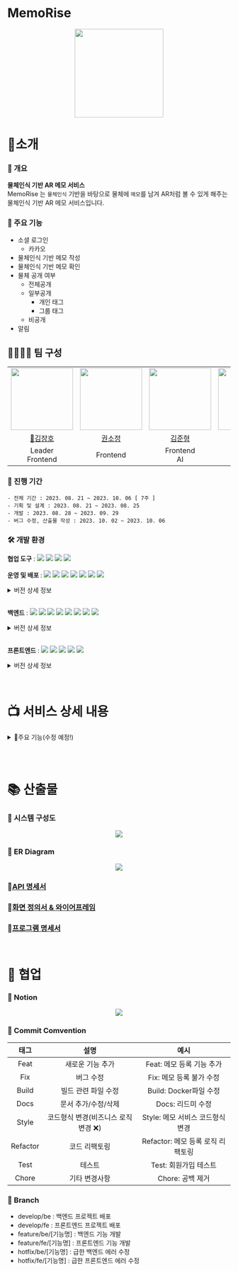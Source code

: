 # MemoRise

<p align="center">
<img src="https://github.com/Semibro/TIL/assets/71372469/a38ba54b-a8f7-4f58-9f28-56c83ab05b8f" height="200px" width="200px" />
</p>

# 📌소개

### 📃 개요

<b> 물체인식 기반 AR 메모 서비스 </b><br>
MemoRise 는 `물체인식` 기반을 바탕으로 물체에 `메모`를 남겨 AR처럼 볼 수 있게 해주는 물체인식 기반 AR 메모 서비스입니다.

### 📑 주요 기능

- 소셜 로그인
  - 카카오
- 물체인식 기반 메모 작성
- 물체인식 기반 메모 확인
- 물체 공개 여부
  - 전체공개
  - 일부공개
    - 개인 태그
    - 그룹 태그
  - 비공개
- 알림

## 👨‍👨‍👧‍👧 팀 구성

<table>
  <tr>
        <td height="140px" align="center"> <img src="https://github.com/Semibro/TIL/assets/71372469/03cb29f5-31e0-4c7e-b5d2-d27b4871033b" height="140px" width="140px" /> </td>
        <td height="140px" align="center">  <img src="https://github.com/Semibro/TIL/assets/71372469/fba440d3-7680-4e85-a4c1-3eea67f3d146" height="140px" width="140px" /> </td>
        <td height="140px" align="center">  <img src="https://github.com/Semibro/TIL/assets/71372469/6c405aee-52c0-4192-9a04-42fb6e75eee8" height="140px" width="140px" /> </td>
        <td height="140px" align="center">  <img src="https://github.com/Semibro/TIL/assets/71372469/44aec5fe-33ee-42e8-b67c-dd1460a09474" height="140px" width="140px" /> </td>
        <td height="140px" align="center"> <img src="https://github.com/Semibro/TIL/assets/71372469/2be89b23-0c0c-4c64-a1ab-f8d367741852" height="140px" width="140px" /> </td>
        <td height="140px" align="center">  <img src="https://github.com/Semibro/TIL/assets/71372469/0e52f792-e2b8-4fc4-8617-3b05728f8e3b" height="140px" width="140px" /> </td>
    </tr>
    <tr>
        <td align="center"> <a href="https://github.com/KJH0406"> 👑김장호 </a></td>
        <td align="center"> <a href="https://github.com/nachocatee"> 권소정 </a></td>
        <td align="center"> <a href="https://github.com/suyeonsu"> 김준형 </a> </td>
        <td align="center"> <a href="https://github.com/Semibro"> 김수연 </a> </td>
        <td align="center"> <a href="https://github.com/elle6044"> 이준용 </a></td>
        <td align="center"> <a href="https://github.com/Fizioo0102"> 최경인 </a></td>
    </tr>
    <tr>
        <td align="center">Leader <br/>Frontend </td>
        <td align="center">Frontend </td>
        <td align="center">Frontend <br/>AI </td>
        <td align="center">Backend </td>
        <td align="center">Backend <br/>AI  </td>
        <td align="center">Backend <br/>Infra  </td>
    </tr>
</table>

### 📅 진행 기간

```
- 전체 기간 : 2023. 08. 21 ~ 2023. 10. 06 [ 7주 ]
- 기획 및 설계 : 2023. 08. 21 ~ 2023. 08. 25
- 개발 : 2023. 08. 28 ~ 2023. 09. 29
- 버그 수정, 산출물 작성 : 2023. 10. 02 ~ 2023. 10. 06
```

### 🛠 개발 환경

<b>협업 도구</b> : <img src="https://img.shields.io/badge/Notion-000000?style=flat-square&logo=Notion&logoColor=white"/> <img src="https://img.shields.io/badge/Git-000000?style=flat-square&logo=git&logoColor=F05032"/> <img src="https://img.shields.io/badge/Jira-000000?style=flat-square&logo=jirasoftware&logoColor=0052CC"/> <img src="https://img.shields.io/badge/Gitlab-000000?style=flat-square&logo=gitlab&logoColor=FC6D26"/> <br/><br/>
<b>운영 및 배포 </b> : <img src="https://img.shields.io/badge/AWS EC2-000000?style=flat-square&logo=amazonec2&logoColor=FF9900"/> <img src="https://img.shields.io/badge/AWS RDS-000000?style=flat-square&logo=amazonrds&logoColor=527FFF"/> <img src="https://img.shields.io/badge/AWS S3-000000?style=flat-square&logo=amazons3&logoColor=569A31"/> <img src="https://img.shields.io/badge/Docker-000000?style=flat-square&logo=docker&logoColor=2496ED"/> <img src="https://img.shields.io/badge/Jenkins-000000?style=flat-square&logo=jenkins&logoColor=D24939"/> <img src="https://img.shields.io/badge/Prometheus-000000?style=flat-square&logo=prometheus&logoColor=E6522C"/> <img src="https://img.shields.io/badge/Grafana-000000?style=flat-square&logo=grafana&logoColor=F46800"/>

<details>
<summary>버전 상세 정보</summary>

- `Ubuntu` : 20.04 LTS <br/>
- `Jenkins` : 2.417 <br/>
- `Docker` : 24.0.5 <br/>
- `Nginx` : 1.18.0 (Ubuntu) <br/>
- `Prometheus` : 1.9.13 <br/>
</details> <br/>

<b>백엔드</b> : <img src="https://img.shields.io/badge/Java-000000?style=flat-square&logo=java&logoColor=744e3b"/> <img src="https://img.shields.io/badge/Spring-000000?style=flat-square&logo=spring&logoColor=6DB33F"/> <img src="https://img.shields.io/badge/Springboot-000000?style=flat-square&logo=springboot&logoColor=6DB33F"/> <img src="https://img.shields.io/badge/Springsecurity-000000?style=flat-square&logo=springsecurity&logoColor=6DB33F"/> <img src="https://img.shields.io/badge/Redis-000000?style=flat-square&logo=redis&logoColor=DC382D"/> <img src="https://img.shields.io/badge/Gradle-000000?style=flat-square&logo=gradle&logoColor=02303A"/> <img src="https://img.shields.io/badge/MySQL-000000?style=flat-square&logo=mysql&logoColor=4479A1"/> <img src="https://img.shields.io/badge/JPA-000000?style=flat-square&logo=JPA&logoColor=DC382D"/>

<details>
<summary>버전 상세 정보</summary>

- `Java` : OpenJDK 11.0.1 <br/>
- `Spring` : 5.3.29 <br/>
- `Spring Boot` : 2.7.14 <br/>
- `Spring Security` : 5.7.10 <br/>
- `MySQL` : 8.0.33 <br/>
- `Gradle` : 8.1.1 <br/>
- `Redis` : 3.2 <br/>
</details> <br/>

<b>프론트엔드</b> : <img src="https://img.shields.io/badge/JavaScript-000000?style=flat-square&logo=javascript&logoColor=F7DF1E"/> <img src="https://img.shields.io/badge/ReactNative-000000?style=flat-square&logo=react&logoColor=61DAFB"/> <img src="https://img.shields.io/badge/Redux-000000?style=flat-square&logo=redux&logoColor=764ABC"/> <img src="https://img.shields.io/badge/npm-000000?style=flat-square&logo=npm&logoColor=CB3837"/> <img src="https://img.shields.io/badge/Axios-000000?style=flat-square&logo=Axios&logoColor=5A29E4"/><br/>

<details>
<summary>버전 상세 정보</summary>

- `Java Script` : ES 6 <br/>
- `React-Native` : 0.72.4 <br/>
- `Redux` : 8.1.2 <br/>
- `npm` : 9.5.1 <br/>
- `Axios` : 1.5.0 <br/>
</details> <br/><br/>

# 📺 서비스 상세 내용

<details>
<summary> 📲주요 기능(수정 예정!)</summary>
<br/>
<p align="center"> <img src="https://github.com/PEEKPICK/PEEKPICK/assets/70866410/7910c4c8-7ef2-4f23-a044-add6efdae963"> </p>

- <b> 익명 채팅 </b>
  - 현재 위치를 기반으로 타인(이하 `피커`)과 일대일 채팅을 할 수 있습니다. 이 때, 채팅방은 `10분간` 유지되는 휘발성 채팅방입니다. <br/> <br/>

<p align="center"> <img src="https://github.com/PEEKPICK/PEEKPICK/assets/70866410/7910c4c8-7ef2-4f23-a044-add6efdae963"> </p>

- <b> 익명 메시지 </b>
  - 현재 위치를 기반으로 메시지(이하 `피크`)를 남길 수 있습니다
  - 기본적으로 1시간 후 사라지는 휘발성을 가지고 있으며, 다른 피커가 관심을 표현할 경우 (좋아요, 싫어요) 10분 씩 지속시간이 늘어납니다.
  - 지속시간은 최대 `24시간` 입니다.
  - 지속시간이 일정 시간 이상일 경우, 특수한 이모지로 표시됩니다.

</details>

<br/><br/>

# 📚 산출물

### 📗 시스템 구성도

<p align="center">
<img src="https://github.com/Semibro/TIL/assets/71372469/a91cbc58-1edf-40b5-9d88-3d61c06ec110"> </p>

### 📘 ER Diagram

<p align="center">
<img src="https://github.com/Semibro/TIL/assets/71372469/66cfec1e-2af7-4f22-baa2-3bdbe4628306"> </p>

### 📙[API 명세서](https://steady-volcano-b48.notion.site/API-fcb5fa4e9c084008b4e68510fd0de23b?pvs=4)

### 📒[화면 정의서 & 와이어프레임](https://www.figma.com/file/2syMIcMUQbohcNmcXERyNM/MemoRise?type=design&node-id=262%3A3856&mode=design&t=Ih2depWsldhISZJz-1)

### 📕[프로그램 명세서](https://steady-volcano-b48.notion.site/f6447850ed2c4e11bedbf91db0fd9401?pvs=4)

<br/>

# 🤝 협업

### 🔏 Notion

<p align="center">
<img src="https://github.com/Semibro/TIL/assets/71372469/b1d14f8c-92fc-4b03-a2bf-b80ac7b0dd4a"> </p>

### 🔑 Commit Comvention

|   태그   |                 설명                 |               예시                |
| :------: | :----------------------------------: | :-------------------------------: |
|   Feat   |           새로운 기능 추가           |     Feat: 메모 등록 기능 추가     |
|   Fix    |              버그 수정               |     Fix: 메모 등록 불가 수정      |
|  Build   |         빌드 관련 파일 수정          |      Build: Docker파일 수정       |
|   Docs   |         문서 추가/수정/삭제          |         Docs: 리드미 수정         |
|  Style   | 코드형식 변경(비즈니스 로직 변경 ❌) | Style: 메모 서비스 코드형식 변경  |
| Refactor |            코드 리팩토링             | Refactor: 메모 등록 로직 리팩토링 |
|   Test   |                테스트                |       Test: 회원가입 테스트       |
|  Chore   |            기타 변경사항             |         Chore: 공백 제거          |

### 🔑 Branch

- develop/be : 백엔드 프로젝트 배포<br>
- develop/fe : 프론트엔드 프로젝트 배포<br>
- feature/be/[기능명] : 백엔드 기능 개발
- feature/fe/[기능명] : 프론트엔드 기능 개발
- hotfix/be/[기능명] : 급한 백엔드 에러 수정<br>
- hotfix/fe/[기능명] : 급한 프론트엔드 에러 수정<br>
